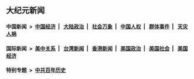 ## 大纪元新闻

#### 中国新闻 &nbsp;>&nbsp; [中国经济](indexes/ncid283/README.md?05180045) &nbsp;| &nbsp; [大陆政治](indexes/ncid277/README.md?05180045) &nbsp;| &nbsp; [社会万象](indexes/ncid282/README.md?05180045) &nbsp;| &nbsp; [中国人权](indexes/ncid278/README.md?05180045) &nbsp;| &nbsp; [群体事件](indexes/ncid279/README.md?05180045) &nbsp;| &nbsp; [天灾人祸](indexes/ncid280/README.md?05180045)

#### 国际新闻 &nbsp;>&nbsp; [美中关系](indexes/nf1412576/README.md?05180045) &nbsp;| &nbsp; [台湾新闻](indexes/ncid1349361/README.md?05180045) &nbsp;| &nbsp; [香港新闻](indexes/ncid1349362/README.md?05180045) &nbsp;| &nbsp; [美国政治](indexes/ncid1078159/README.md?05180045) &nbsp;| &nbsp; [美国社会](indexes/ncid1078160/README.md?05180045) &nbsp;| &nbsp; [美国经济](indexes/ncid1078158/README.md?05180045)

#### 特别专题 &nbsp;>&nbsp; [中共百年历史](https://github.com/epoch-news/epoch-special/blob/master/README.md?05180045)  
